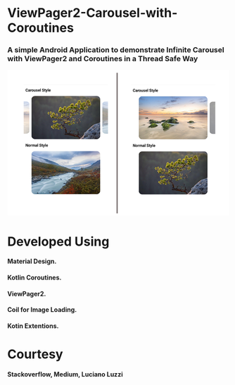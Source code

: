 # ViewPager2-Carousel-with-Coroutines


### A simple Android Application to demonstrate Infinite Carousel with ViewPager2 and Coroutines in a Thread Safe Way

![alt text](https://raw.githubusercontent.com/unaisulhadi/ViewPager2-Carousel-with-Coroutines/master/sample_screen.png)

# Developed Using
#### Material Design.
#### Kotlin Coroutines.
#### ViewPager2.
#### Coil for Image Loading.
#### Kotin Extentions.

# Courtesy
#### Stackoverflow, Medium, Luciano Luzzi
